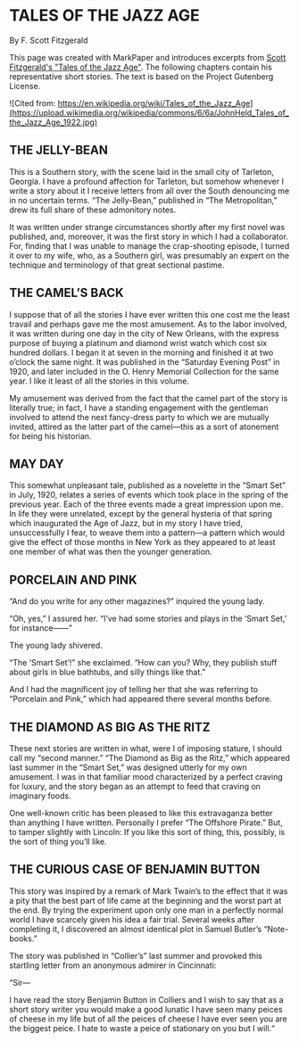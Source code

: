 # TALES OF THE JAZZ AGE

By F. Scott Fitzgerald


This page was created with MarkPaper and introduces excerpts from [Scott Fitzgerald's "Tales of the Jazz Age"](https://www.gutenberg.org/cache/epub/6695/pg6695-images.html). The following chapters contain his representative short stories. The text is based on the Project Gutenberg License.

![Cited from: https://en.wikipedia.org/wiki/Tales_of_the_Jazz_Age](https://upload.wikimedia.org/wikipedia/commons/6/6a/JohnHeld_Tales_of_the_Jazz_Age_1922.jpg)

## THE JELLY-BEAN
This is a Southern story, with the scene laid in the small city of Tarleton, Georgia. I have a profound affection for Tarleton, but somehow whenever I write a story about it I receive letters from all over the South denouncing me in no uncertain terms. “The Jelly-Bean,” published in “The Metropolitan,” drew its full share of these admonitory notes.

It was written under strange circumstances shortly after my first novel was published, and, moreover, it was the first story in which I had a collaborator. For, finding that I was unable to manage the crap-shooting episode, I turned it over to my wife, who, as a Southern girl, was presumably an expert on the technique and terminology of that great sectional pastime.

## THE CAMEL’S BACK
I suppose that of all the stories I have ever written this one cost me the least travail and perhaps gave me the most amusement. As to the labor involved, it was written during one day in the city of New Orleans, with the express purpose of buying a platinum and diamond wrist watch which cost six hundred dollars. I began it at seven in the morning and finished it at two o’clock the same night. It was published in the “Saturday Evening Post” in 1920, and later included in the O. Henry Memorial Collection for the same year. I like it least of all the stories in this volume.

My amusement was derived from the fact that the camel part of the story is literally true; in fact, I have a standing engagement with the gentleman involved to attend the next fancy-dress party to which we are mutually invited, attired as the latter part of the camel—this as a sort of atonement for being his historian.

## MAY DAY
This somewhat unpleasant tale, published as a novelette in the “Smart Set” in July, 1920, relates a series of events which took place in the spring of the previous year. Each of the three events made a great impression upon me. In life they were unrelated, except by the general hysteria of that spring which inaugurated the Age of Jazz, but in my story I have tried, unsuccessfully I fear, to weave them into a pattern—a pattern which would give the effect of those months in New York as they appeared to at least one member of what was then the younger generation.

## PORCELAIN AND PINK

“And do you write for any other magazines?” inquired the young lady.

“Oh, yes,” I assured her. “I’ve had some stories and plays in the ‘Smart Set,’ for instance——”

The young lady shivered.

“The ‘Smart Set’!” she exclaimed. “How can you? Why, they publish stuff about girls in blue bathtubs, and silly things like that.”

And I had the magnificent joy of telling her that she was referring to “Porcelain and Pink,” which had appeared there several months before.

## THE DIAMOND AS BIG AS THE RITZ
These next stories are written in what, were I of imposing stature, I should call my “second manner.” “The Diamond as Big as the Ritz,” which appeared last summer in the “Smart Set,” was designed utterly for my own amusement. I was in that familiar mood characterized by a perfect craving for luxury, and the story began as an attempt to feed that craving on imaginary foods.

One well-known critic has been pleased to like this extravaganza better than anything I have written. Personally I prefer “The Offshore Pirate.” But, to tamper slightly with Lincoln: If you like this sort of thing, this, possibly, is the sort of thing you’ll like.

## THE CURIOUS CASE OF BENJAMIN BUTTON

This story was inspired by a remark of Mark Twain’s to the effect that it was a pity that the best part of life came at the beginning and the worst part at the end. By trying the experiment upon only one man in a perfectly normal world I have scarcely given his idea a fair trial. Several weeks after completing it, I discovered an almost identical plot in Samuel Butler’s “Note-books.”

The story was published in “Collier’s” last summer and provoked this startling letter from an anonymous admirer in Cincinnati:

“Sir—

I have read the story Benjamin Button in Colliers and I wish to say that as a short story writer you would make a good lunatic I have seen many peices of cheese in my life but of all the peices of cheese I have ever seen you are the biggest peice. I hate to waste a peice of stationary on you but I will.“